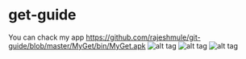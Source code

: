 get-guide
=========
You can chack my app https://github.com/rajeshmule/git-guide/blob/master/MyGet/bin/MyGet.apk
![alt tag](https://github.com/rajeshmule/git-guide/blob/master/screenshot/1.png)
![alt tag](https://github.com/rajeshmule/git-guide/blob/master/screenshot/2.png)
![alt tag](https://github.com/rajeshmule/git-guide/blob/master/screenshot/3.png)


